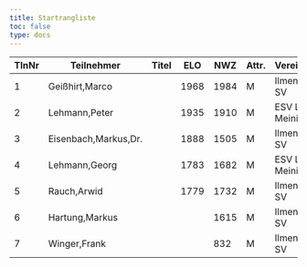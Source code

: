 ```yaml
---
title: Startrangliste
toc: false
type: docs
---
```


| TlnNr | Teilnehmer | Titel | ELO | NWZ | Attr. | Verein/Ort | Land | Geburt | FideKenn. | PKZ |
| --- | --- | --- | --- | --- | --- | --- | --- | --- | --- | --- | 
| 1 | Geißhirt,Marco |  | 1968 | 1984 | M | Ilmenauer SV | GER | 1990 | 4610563 | 10059257 |
| 2 | Lehmann,Peter |  | 1935 | 1910 | M | ESV Lok Meiningen | GER | 1968 | 34616020 | 10126161 |
| 3 | Eisenbach,Markus,Dr. |  | 1888 | 1505 | M | Ilmenauer SV | GER | 1984 | 34663630 | 10043553 |
| 4 | Lehmann,Georg |  | 1783 | 1682 | M | ESV Lok Meiningen | GER | 2002 | 34613005 | 10283268 |
| 5 | Rauch,Arwid |  | 1779 | 1732 | M | Ilmenauer SV | GER | 2003 | 16215923 | 10283822 |
| 6 | Hartung,Markus |  |  | 1615 | M | Ilmenauer SV | GER | 1987 | 16272510 | 10488849 |
| 7 | Winger,Frank |  |  | 832 | M | Ilmenauer SV | GER | 1964 | 16233069 | 10651767 |
